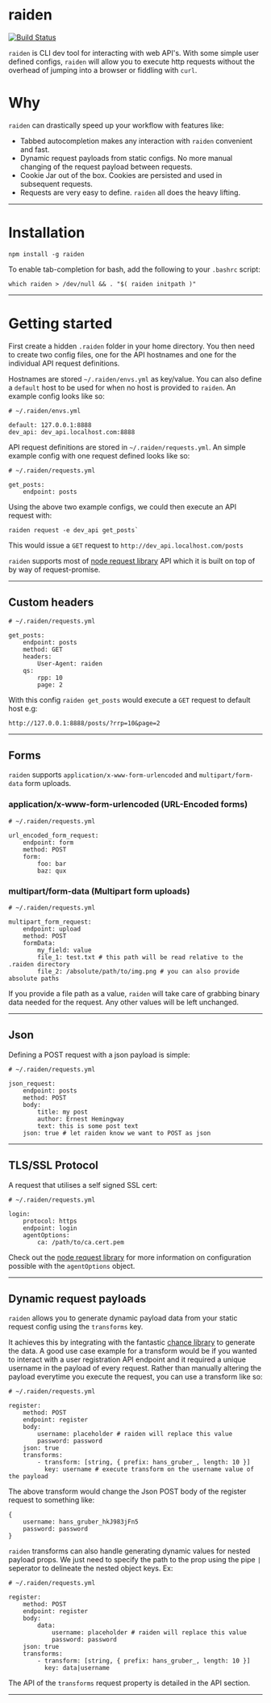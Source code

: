 # raiden
[![Build Status](https://api.travis-ci.org/peterjcaulfield/raiden.svg)](http://travis-ci.org/peterjcaulfield/raiden)

`raiden` is CLI dev tool for interacting with web API's. With some simple user defined configs, `raiden` will allow you to
execute http requests without the overhead of jumping into a browser or fiddling with `curl`.  

# Why

`raiden` can drastically speed up your workflow with features like:

- Tabbed autocompletion makes any interaction with `raiden` convenient and fast. 
- Dynamic request payloads from static configs. No more manual changing of the request payload between requests.
- Cookie Jar out of the box. Cookies are persisted and used in subsequent requests.
- Requests are very easy to define. `raiden` all does the heavy lifting.

---

# Installation

`npm install -g raiden`

To enable tab-completion for bash, add the following to your `.bashrc` script:

`which raiden > /dev/null && . "$( raiden initpath )"`

---

# Getting started

First create a hidden `.raiden` folder in your home directory. You then need to create two config files, one for 
the API hostnames and one for the individual API request definitions.

Hostnames are stored `~/.raiden/envs.yml` as key/value. You can also define a `default` host to be used for when 
no host is provided to `raiden`. An example config looks like so:

```
# ~/.raiden/envs.yml

default: 127.0.0.1:8888
dev_api: dev_api.localhost.com:8888

```

API request definitions are stored in `~/.raiden/requests.yml`. An simple example config with one request defined looks like so:

```
# ~/.raiden/requests.yml

get_posts:
    endpoint: posts

```

Using the above two example configs, we could then execute an API request with:
```
raiden request -e dev_api get_posts`
```

This would issue a `GET` request to `http://dev_api.localhost.com/posts`

`raiden` supports most of [node request library](https://github.com/request/request/blob/master/README.md) API which
it is built on top of by way of request-promise.

--- 

## Custom headers

```
# ~/.raiden/requests.yml

get_posts:
    endpoint: posts
    method: GET
    headers: 
        User-Agent: raiden
    qs:             
        rpp: 10
        page: 2

```

With this config `raiden get_posts` would execute a `GET` request to default host e.g:

`http://127.0.0.1:8888/posts/?rrp=10&page=2`

---

## Forms

`raiden` supports `application/x-www-form-urlencoded` and `multipart/form-data` form uploads.

### application/x-www-form-urlencoded (URL-Encoded forms)

```
# ~/.raiden/requests.yml

url_encoded_form_request:
    endpoint: form
    method: POST
    form:
        foo: bar
        baz: qux
```

### multipart/form-data (Multipart form uploads)

```
# ~/.raiden/requests.yml

multipart_form_request:
    endpoint: upload
    method: POST
    formData:
        my_field: value 
        file_1: test.txt # this path will be read relative to the .raiden directory
        file_2: /absolute/path/to/img.png # you can also provide absolute paths
```
If you provide a file path as a value, `raiden` will take care of grabbing binary data needed for the request.
Any other values will be left unchanged.

---

## Json

Defining a POST request with a json payload is simple:

```
# ~/.raiden/requests.yml

json_request:
    endpoint: posts
    method: POST
    body:
        title: my post
        author: Ernest Hemingway
        text: this is some post text
    json: true # let raiden know we want to POST as json
```

---
## TLS/SSL Protocol

A request that utilises a self signed SSL cert:

```
# ~/.raiden/requests.yml

login:
    protocol: https
    endpoint: login
    agentOptions:
        ca: /path/to/ca.cert.pem
```
Check out the [node request library](https://github.com/request/request/blob/master/README.md) for more information on
configuration possible with the `agentOptions` object.

---
## Dynamic request payloads
`raiden` allows you to generate dynamic payload data from your static request config using the `transforms` key.

It achieves this by integrating with the fantastic [chance library](https://github.com/chancejs/chancejs) to generate the data. 
A good use case example for a transform would be if you wanted to interact with a user registration API endpoint and it required 
a unique username in the payload of every request. Rather than manually altering the payload everytime you execute the request, 
you can use a transform like so:

```
# ~/.raiden/requests.yml

register:
    method: POST
    endpoint: register
    body:
        username: placeholder # raiden will replace this value
        password: password
    json: true
    transforms:
        - transform: [string, { prefix: hans_gruber_, length: 10 }]
          key: username # execute transform on the username value of the payload
```

The above transform would change the Json POST body of the register request to something like:

```
{
    username: hans_gruber_hkJ983jFn5
    password: password
}
```

`raiden` transforms can also handle generating dynamic values for nested payload props. We just need to specify the path to the prop
using the pipe `|` seperator to delineate the nested object keys. Ex:

```
# ~/.raiden/requests.yml

register:
    method: POST
    endpoint: register
    body:
        data:
            username: placeholder # raiden will replace this value 
            password: password
    json: true
    transforms:
        - transform: [string, { prefix: hans_gruber_, length: 10 }]
          key: data|username 
```
The API of the `transforms` request property is detailed in the API section.

---
